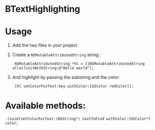 # BTextHighlighting

# Usage

1. Add the two files in your project

2. Create a `NSMutableAttributedString` string :

        NSMutableAttributedString *hl = [[NSMutableAttributedString alloc]initWithString:@"Hello world"];
        
3. And highlight by passing the substring and the color:

        [hl setColorForText:key withColor:[UIColor redColor]];
        
# Available methods:

`-(void)setColorForText:(NSString*) textToFind withColor:(UIColor*) color;`
